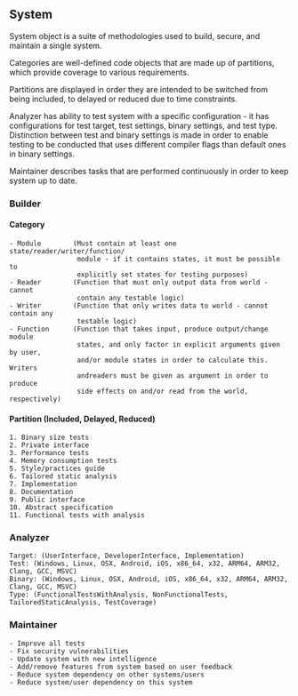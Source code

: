 ## System
System object is a suite of methodologies used to build, secure, and maintain a single system.

Categories are well-defined code objects that are made up of partitions, which provide coverage to various requirements.

Partitions are displayed in order they are intended to be switched from being included, to delayed or reduced due to time constraints.

Analyzer has ability to test system with a specific configuration - it has configurations for test target, test settings, binary settings, and test type. Distinction between test and binary settings is made in order to enable testing to be conducted that uses different compiler flags than default ones in binary settings.

Maintainer describes tasks that are performed continuously in order to keep system up to date.

### Builder
#### Category
    - Module        (Must contain at least one state/reader/writer/function/
                     module - if it contains states, it must be possible to
                     explicitly set states for testing purposes)
    - Reader        (Function that must only output data from world - cannot
                     contain any testable logic)
    - Writer        (Function that only writes data to world - cannot contain any
                     testable logic)
    - Function      (Function that takes input, produce output/change module
                     states, and only factor in explicit arguments given by user,
                     and/or module states in order to calculate this. Writers
                     andreaders must be given as argument in order to produce
                     side effects on and/or read from the world, respectively)

#### Partition (Included, Delayed, Reduced)
    1. Binary size tests
    2. Private interface
    3. Performance tests
    4. Memory consumption tests
    5. Style/practices guide
    6. Tailored static analysis
    7. Implementation
    8. Documentation
    9. Public interface
    10. Abstract specification
    11. Functional tests with analysis

### Analyzer
    Target: (UserInterface, DeveloperInterface, Implementation)
    Test: (Windows, Linux, OSX, Android, iOS, x86_64, x32, ARM64, ARM32, Clang, GCC, MSVC)
    Binary: (Windows, Linux, OSX, Android, iOS, x86_64, x32, ARM64, ARM32, Clang, GCC, MSVC)
    Type: (FunctionalTestsWithAnalysis, NonFunctionalTests, TailoredStaticAnalysis, TestCoverage)


### Maintainer
    - Improve all tests
    - Fix security vulnerabilities
    - Update system with new intelligence
    - Add/remove features from system based on user feedback
    - Reduce system dependency on other systems/users
    - Reduce system/user dependency on this system
